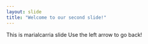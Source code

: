 ```yaml
---
layout: slide
title: "Welcome to our second slide!"
---
```

This is marialcarria slide
Use the left arrow to go back!
